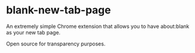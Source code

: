 # blank-new-tab-page
An extremely simple Chrome extension that allows you to have about:blank as your new tab page.

Open source for transparency purposes.

